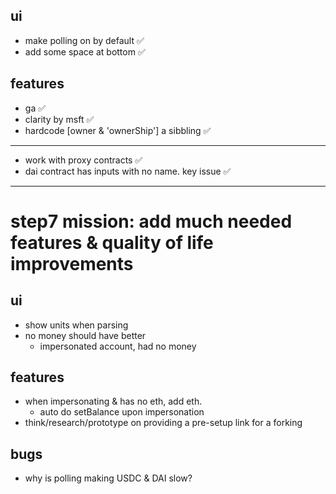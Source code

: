 ## ui
- make polling on by default ✅
- add some space at bottom ✅


## features
 - ga ✅
 - clarity by msft ✅
 - hardcode [owner & 'ownerShip'] a sibbling ✅

----

- work with proxy contracts ✅
- dai contract has inputs with no name. key issue ✅

----

# step7 mission: add much needed features & quality of life improvements

## ui
- show units when parsing
- no money should have better
  - impersonated account, had no money

## features
- when impersonating & has no eth, add eth.
  - auto do setBalance upon impersonation
- think/research/prototype on providing a pre-setup link for a forking


## bugs
- why is polling making USDC & DAI slow?


